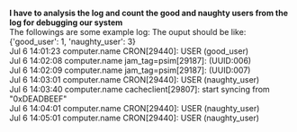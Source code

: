 **I have to analysis the log and count the good and naughty users from the log for debugging our system** <br>
    The followings are some example log: The ouput should be like: {'good_user': 1, 'naughty_user': 3} <br>
    Jul 6 14:01:23 computer.name CRON[29440]: USER (good_user) <br>
    Jul 6 14:02:08 computer.name jam_tag=psim[29187]: (UUID:006) <br>
    Jul 6 14:02:09 computer.name jam_tag=psim[29187]: (UUID:007) <br>
    Jul 6 14:03:01 computer.name CRON[29440]: USER (naughty_user) <br>
    Jul 6 14:03:40 computer.name cacheclient[29807]: start syncing from \"0xDEADBEEF\" <br>
    Jul 6 14:04:01 computer.name CRON[29440]: USER (naughty_user) <br>
    Jul 6 14:05:01 computer.name CRON[29440]: USER (naughty_user)